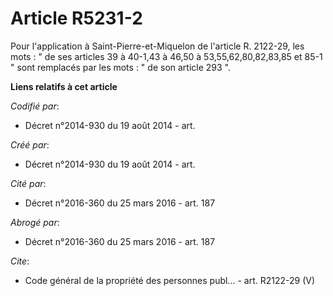 # Article R5231-2

Pour l'application à Saint-Pierre-et-Miquelon de l'article R. 2122-29, les mots : " de ses articles 39 à 40-1,43 à 46,50 à
53,55,62,80,82,83,85 et 85-1 " sont remplacés par les mots : " de son article 293 ".

**Liens relatifs à cet article**

_Codifié par_:

  - Décret n°2014-930 du 19 août 2014 - art.

_Créé par_:

  - Décret n°2014-930 du 19 août 2014 - art.

_Cité par_:

  - Décret n°2016-360 du 25 mars 2016 - art. 187

_Abrogé par_:

  - Décret n°2016-360 du 25 mars 2016 - art. 187

_Cite_:

  - Code général de la propriété des personnes publ... - art. R2122-29 (V)
